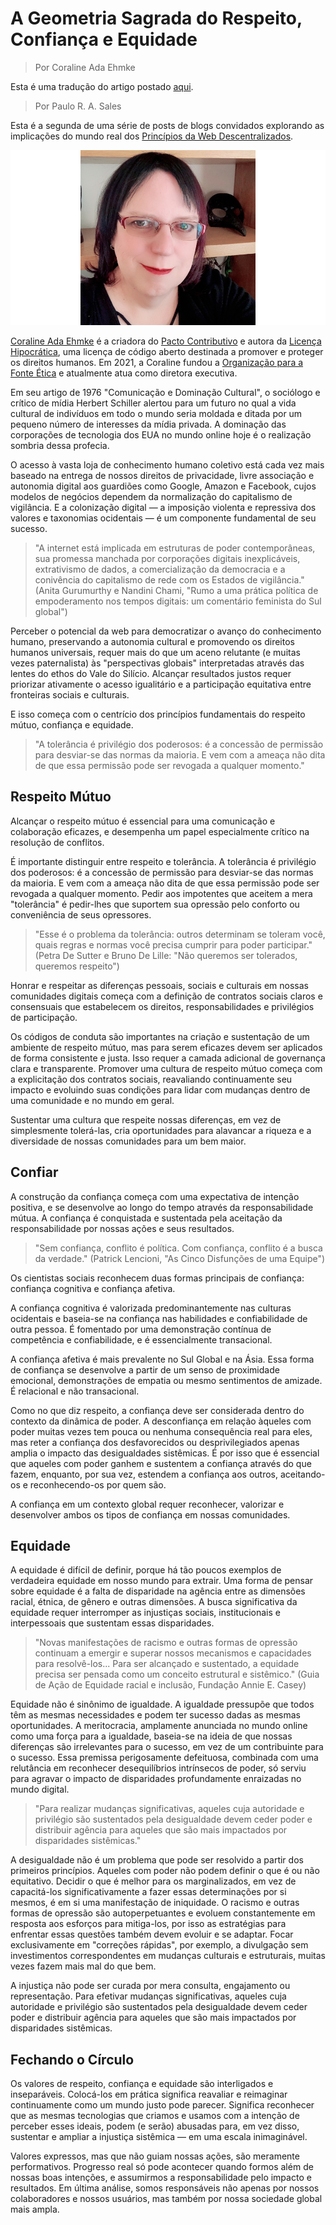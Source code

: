 # A Geometria Sagrada do Respeito, Confiança e Equidade

> Por Coraline Ada Ehmke

Esta é uma tradução do artigo postado [aqui](https://blog.archive.org/2021/09/03/the-sacred-geometry-of-respect-trust-and-equity/).

> Por Paulo R. A. Sales

Esta é a segunda de uma série de posts de blogs convidados explorando as implicações do mundo real dos [Princípios da Web Descentralizados](https://getdweb.net/principles/).

![caroline_ada](./CoralineAdaEhmke.jpg)

[Coraline Ada Ehmke](https://twitter.com/CoralineAda) é a criadora do [Pacto Contributivo](https://www.contributor-covenant.org/) e autora da [Licença Hipocrática](https://firstdonoharm.dev/), uma licença de código aberto destinada a promover e proteger os direitos humanos. Em 2021, a Coraline fundou a [Organização para a Fonte Ética](https://ethicalsource.dev/) e atualmente atua como diretora executiva.

Em seu artigo de 1976 "Comunicação e Dominação Cultural", o sociólogo e crítico de mídia Herbert Schiller alertou para um futuro no qual a vida cultural de indivíduos em todo o mundo seria moldada e ditada por um pequeno número de interesses da mídia privada. A dominação das corporações de tecnologia dos EUA no mundo online hoje é o realização sombria dessa profecia.

O acesso à vasta loja de conhecimento humano coletivo está cada vez mais baseado na entrega de nossos direitos de privacidade, livre associação e autonomia digital aos guardiões como Google, Amazon e Facebook, cujos modelos de negócios dependem da normalização do capitalismo de vigilância. E a colonização digital — a imposição violenta e repressiva dos valores e taxonomias ocidentais — é um componente fundamental de seu sucesso.

> "A internet está implicada em estruturas de poder contemporâneas, sua promessa manchada por corporações digitais inexplicáveis, extrativismo de dados, a comercialização da democracia e a conivência do capitalismo de rede com os Estados de vigilância."
> (Anita Gurumurthy e Nandini Chami, "Rumo a uma prática política de empoderamento nos tempos digitais: um comentário feminista do Sul global")

Perceber o potencial da web para democratizar o avanço do conhecimento humano, preservando a autonomia cultural e promovendo os direitos humanos universais, requer mais do que um aceno relutante (e muitas vezes paternalista) às "perspectivas globais" interpretadas através das lentes do ethos do Vale do Silício. Alcançar resultados justos requer priorizar ativamente o acesso igualitário e a participação equitativa entre fronteiras sociais e culturais.

E isso começa com o centrício dos princípios fundamentais do respeito mútuo, confiança e equidade.

> "A tolerância é privilégio dos poderosos: é a concessão de permissão para desviar-se das normas da maioria. E vem com a ameaça não dita de que essa permissão pode ser revogada a qualquer momento."

## Respeito Mútuo

Alcançar o respeito mútuo é essencial para uma comunicação e colaboração eficazes, e desempenha um papel especialmente crítico na resolução de conflitos.

É importante distinguir entre respeito e tolerância. A tolerância é privilégio dos poderosos: é a concessão de permissão para desviar-se das normas da maioria. E vem com a ameaça não dita de que essa permissão pode ser revogada a qualquer momento. Pedir aos impotentes que aceitem a mera "tolerância" é pedir-lhes que suportem sua opressão pelo conforto ou conveniência de seus opressores.

> "Esse é o problema da tolerância: outros determinam se toleram você, quais regras e normas você precisa cumprir para poder participar."
> (Petra De Sutter e Bruno De Lille: "Não queremos ser tolerados, queremos respeito")

Honrar e respeitar as diferenças pessoais, sociais e culturais em nossas comunidades digitais começa com a definição de contratos sociais claros e consensuais que estabelecem os direitos, responsabilidades e privilégios de participação.

Os códigos de conduta são importantes na criação e sustentação de um ambiente de respeito mútuo, mas para serem eficazes devem ser aplicados de forma consistente e justa. Isso requer a camada adicional de governança clara e transparente. Promover uma cultura de respeito mútuo começa com a explicitação dos contratos sociais, reavaliando continuamente seu impacto e evoluindo suas condições para lidar com mudanças dentro de uma comunidade e no mundo em geral.

Sustentar uma cultura que respeite nossas diferenças, em vez de simplesmente tolerá-las, cria oportunidades para alavancar a riqueza e a diversidade de nossas comunidades para um bem maior.

## Confiar

A construção da confiança começa com uma expectativa de intenção positiva, e se desenvolve ao longo do tempo através da responsabilidade mútua. A confiança é conquistada e sustentada pela aceitação da responsabilidade por nossas ações e seus resultados.

> "Sem confiança, conflito é política. Com confiança, conflito é a busca da verdade."
> (Patrick Lencioni, "As Cinco Disfunções de uma Equipe")

Os cientistas sociais reconhecem duas formas principais de confiança: confiança cognitiva e confiança afetiva.

A confiança cognitiva é valorizada predominantemente nas culturas ocidentais e baseia-se na confiança nas habilidades e confiabilidade de outra pessoa. É fomentado por uma demonstração contínua de competência e confiabilidade, e é essencialmente transacional.

A confiança afetiva é mais prevalente no Sul Global e na Ásia. Essa forma de confiança se desenvolve a partir de um senso de proximidade emocional, demonstrações de empatia ou mesmo sentimentos de amizade. É relacional e não transacional.

Como no que diz respeito, a confiança deve ser considerada dentro do contexto da dinâmica de poder. A desconfiança em relação àqueles com poder muitas vezes tem pouca ou nenhuma consequência real para eles, mas reter a confiança dos desfavorecidos ou desprivilegiados apenas amplia o impacto das desigualdades sistêmicas. É por isso que é essencial que aqueles com poder ganhem e sustentem a confiança através do que fazem, enquanto, por sua vez, estendem a confiança aos outros, aceitando-os e reconhecendo-os por quem são.

A confiança em um contexto global requer reconhecer, valorizar e desenvolver ambos os tipos de confiança em nossas comunidades.

## Equidade

A equidade é difícil de definir, porque há tão poucos exemplos de verdadeira equidade em nosso mundo para extrair. Uma forma de pensar sobre equidade é a falta de disparidade na agência entre as dimensões racial, étnica, de gênero e outras dimensões. A busca significativa da equidade requer interromper as injustiças sociais, institucionais e interpessoais que sustentam essas disparidades.

> "Novas manifestações de racismo e outras formas de opressão continuam a emergir e superar nossos mecanismos e capacidades para resolvê-los... Para ser alcançado e sustentado, a equidade precisa ser pensada como um conceito estrutural e sistêmico."
> (Guia de Ação de Equidade racial e inclusão, Fundação Annie E. Casey)

Equidade não é sinônimo de igualdade. A igualdade pressupõe que todos têm as mesmas necessidades e podem ter sucesso dadas as mesmas oportunidades. A meritocracia, amplamente anunciada no mundo online como uma força para a igualdade, baseia-se na ideia de que nossas diferenças são irrelevantes para o sucesso, em vez de um contribuinte para o sucesso. Essa premissa perigosamente defeituosa, combinada com uma relutância em reconhecer desequilíbrios intrínsecos de poder, só serviu para agravar o impacto de disparidades profundamente enraizadas no mundo digital.

> "Para realizar mudanças significativas, aqueles cuja autoridade e privilégio são sustentados pela desigualdade devem ceder poder e distribuir agência para aqueles que são mais impactados por disparidades sistêmicas."

A desigualdade não é um problema que pode ser resolvido a partir dos primeiros princípios. Aqueles com poder não podem definir o que é ou não equitativo. Decidir o que é melhor para os marginalizados, em vez de capacitá-los significativamente a fazer essas determinações por si mesmos, é em si uma manifestação de iniquidade. O racismo e outras formas de opressão são autoperpetuantes e evoluem constantemente em resposta aos esforços para mitiga-los, por isso as estratégias para enfrentar essas questões também devem evoluir e se adaptar. Focar exclusivamente em "correções rápidas", por exemplo, a divulgação sem investimentos correspondentes em mudanças culturais e estruturais, muitas vezes fazem mais mal do que bem.

A injustiça não pode ser curada por mera consulta, engajamento ou representação. Para efetivar mudanças significativas, aqueles cuja autoridade e privilégio são sustentados pela desigualdade devem ceder poder e distribuir agência para aqueles que são mais impactados por disparidades sistêmicas.

## Fechando o Círculo

Os valores de respeito, confiança e equidade são interligados e inseparáveis. Colocá-los em prática significa reavaliar e reimaginar continuamente como um mundo justo pode parecer. Significa reconhecer que as mesmas tecnologias que criamos e usamos com a intenção de perceber esses ideais, podem (e serão) abusadas para, em vez disso, sustentar e ampliar a injustiça sistêmica — em uma escala inimaginável.

Valores expressos, mas que não guiam nossas ações, são meramente performativos. Progresso real só pode acontecer quando formos além de nossas boas intenções, e assumirmos a responsabilidade pelo impacto e resultados. Em última análise, somos responsáveis não apenas por nossos colaboradores e nossos usuários, mas também por nossa sociedade global mais ampla.
